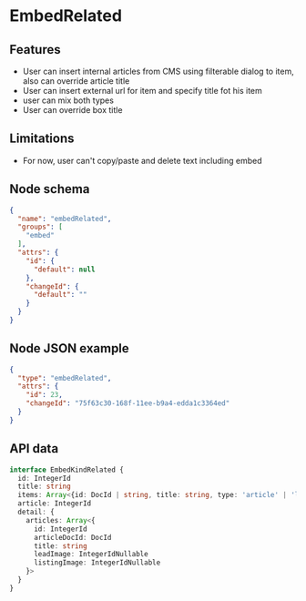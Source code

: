 # EmbedRelated

## Features
- User can insert internal articles from CMS using filterable dialog to item, also can override article title
- User can insert external url for item and specify title fot his item
- user can mix both types
- User can override box title

## Limitations
- For now, user can't copy/paste and delete text including embed

## Node schema

```json
{
  "name": "embedRelated",
  "groups": [
    "embed"
  ],
  "attrs": {
    "id": {
      "default": null
    },
    "changeId": {
      "default": ""
    }
  }
}
```

## Node JSON example

```json
{
  "type": "embedRelated",
  "attrs": {
    "id": 23,
    "changeId": "75f63c30-168f-11ee-b9a4-edda1c3364ed"
  }
}
```

## API data

```ts
interface EmbedKindRelated {
  id: IntegerId
  title: string
  items: Array<{id: DocId | string, title: string, type: 'article' | 'link', url: string}>
  article: IntegerId
  detail: {
    articles: Array<{
      id: IntegerId
      articleDocId: DocId
      title: string
      leadImage: IntegerIdNullable
      listingImage: IntegerIdNullable
    }>
  }
}
```
